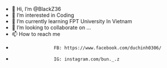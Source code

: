 - 👋 Hi, I’m @BlackZ36
- 👀 I’m interested in Coding
- 🌱 I’m currently learning FPT University In Vietnam
- 💞️ I’m looking to collaborate on ...
- 📫 How to reach me 
-                     FB: https://www.facebook.com/duchinh0306/
-                     IG: instagram.com/bun._.z

<!---
BlackZ36/BlackZ36 is a ✨ special ✨ repository because its `README.md` (this file) appears on your GitHub profile.
You can click the Preview link to take a look at your changes.
--->
